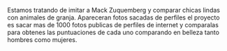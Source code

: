 Estamos tratando de imitar a Mack Zuquemberg y comparar chicas lindas con animales de granja. Apareceran fotos sacadas de perfiles
el proyecto es sacar mas de 1000 fotos publicas de perfiles de internet y comparalas para obtenes las puntuaciones de cada uno 
comparando en belleza tanto hombres como mujeres.
